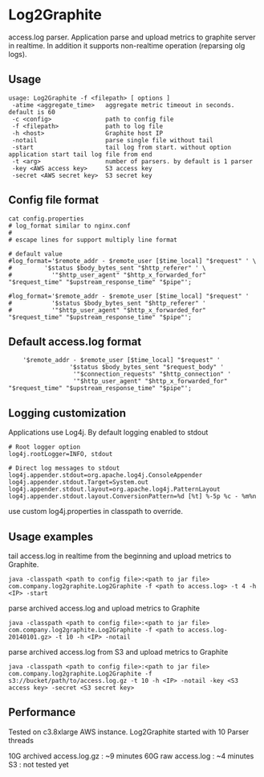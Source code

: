 Log2Graphite
============

access.log parser.
Application parse and upload metrics to graphite server in realtime.
In addition it supports non-realtime operation (reparsing olg logs).


Usage
---------------
```
usage: Log2Graphite -f <filepath> [ options ]
 -atime <aggregate_time>   aggregate metric timeout in seconds. default is 60
 -c <config>               path to config file
 -f <filepath>             path to log file
 -h <host>                 Graphite host IP
 -notail                   parse single file without tail
 -start                    tail log from start. without option application start tail log file from end
 -t <arg>                  number of parsers. by default is 1 parser
 -key <AWS access key>     S3 access key
 -secret <AWS secret key>  S3 secret key
```

Config file format
------------------
```
cat config.properties 
# log_format similar to nginx.conf
#
# escape lines for support multiply line format

# default value
#log_format='$remote_addr - $remote_user [$time_local] "$request" ' \
#         '$status $body_bytes_sent "$http_referer" ' \
#           '"$http_user_agent" "$http_x_forwarded_for" "$request_time" "$upstream_response_time" "$pipe"';

#log_format='$remote_addr - $remote_user [$time_local] "$request" '
#           '$status $body_bytes_sent "$http_referer" '
#           '"$http_user_agent" "$http_x_forwarded_for" "$request_time" "$upstream_response_time" "$pipe"';
```

Default access.log format
-------------------------
```
    '$remote_addr - $remote_user [$time_local] "$request" '
                 '$status $body_bytes_sent "$request_body" '
                  '"$connection_requests" "$http_connection" '
                  '"$http_user_agent" "$http_x_forwarded_for" "$request_time" "$upstream_response_time" "$pipe"';
```

Logging customization
---------------------
Applications use Log4j. By default logging enabled to stdout
```
# Root logger option
log4j.rootLogger=INFO, stdout

# Direct log messages to stdout
log4j.appender.stdout=org.apache.log4j.ConsoleAppender
log4j.appender.stdout.Target=System.out
log4j.appender.stdout.layout=org.apache.log4j.PatternLayout
log4j.appender.stdout.layout.ConversionPattern=%d [%t] %-5p %c - %m%n
```

use custom log4j.properties in classpath to override.

Usage examples
--------------

tail access.log in realtime from the beginning and upload metrics to Graphite. 
```
java -classpath <path to config file>:<path to jar file> com.company.log2graphite.Log2Graphite -f <path to access.log> -t 4 -h <IP> -start
```

parse archived access.log and upload metrics to Graphite
```
java -classpath <path to config file>:<path to jar file> com.company.log2graphite.Log2Graphite -f <path to access.log-20140101.gz> -t 10 -h <IP> -notail
```
parse archived access.log from S3 and upload metrics to Graphite
```
java -classpath <path to config file>:<path to jar file> com.company.log2graphite.Log2Graphite -f s3://bucket/path/to/access.log.gz -t 10 -h <IP> -notail -key <S3 access key> -secret <S3 secret key>
```

Performance
--------------

Tested on c3.8xlarge AWS instance. Log2Graphite started with 10 Parser threads

10G archived access.log.gz : ~9 minutes
60G raw access.log : ~4 minutes
S3 : not tested yet
